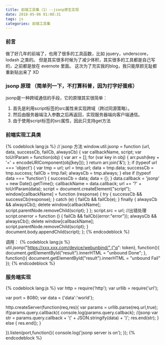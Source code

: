 ```yaml
---
title: 前端工具集（1）--jsonp原生实现
date: 2018-05-06 01:08:31
tags: js
categories: 前端工具集
---
```

### 前言

做了好几年的前端了，也用了很多的工具函数，比如 jquery，underscore，lodash 之类的。
但是其实很多时候为了减少体积，其实很多的工具都是自己写的，之前都是放在 evernote 里面。
这次为了充实我的blog，我只能厚颜无耻都重新贴出来了 XD

### jsonp 原理 （简单列一下，不打算科普，因为打字好蛋疼）

jsonp是一种跨域通信的手段，它的原理其实很简单：
1. 首先是利用script标签的src属性来实现跨域（跨过同源策略）。
2. 然后由服务器端注入参数之后再返回，实现服务器端向客户端通信。
3. 由于使用script标签的src属性，因此只支持get方法

### 前端实现工具类

{% codeblock lang:js %}
// jsonp 方法
window.util.jsonp = function (url, data, successCb, failCb, alwaysCb) {
    var callbackName, script;
    var toUrlParam = function(obj) {
        var arr = [];
        for (var key in obj) {
            arr.push(key + '=' + encodeURIComponent(obj[key]));
        }
        return arr.join('&');
    };
    if (typeof url === 'object') {
        var tmp = url;
        url = tmp.url;
        data = tmp.data;
        successCb = tmp.success;
        failCb = tmp.fail;
        alwaysCb = tmp.always;
    } else if (typeof data === 'function') {
        successCb = data;
        data = {};
    }
    data.callback = 'jsonp' + new Date().getTime();
    callbackName = data.callback;
    url += '?' + toUrlParam(data);
    script = document.createElement("script");
    window[callbackName] = function (response) {
        try {
            successCb && successCb(response);
        } catch (e) {
            failCb && failCb(e);
        } finally {
            alwaysCb && alwaysCb();
            delete window[callbackName];
            script.parentNode.removeChild(script);
        }
    };
    script.src = url;
    //出错处理
    script.onerror = function () {
        failCb && failCb({error:"error"});
        alwaysCb && alwaysCb();
        delete window[callbackName];
        script.parentNode.removeChild(script);
    }
    document.body.appendChild(script);
};
{% endcodeblock %}

调用：
{% codeblock lang:js %}
util.jsonp("https://xxx.xxx.com/device/webunbind/",{"q": token}, 
    function(){
        document.getElementById("result").innerHTML = "unbound Done";
    }, function(){
        document.getElementById("result").innerHTML = "unbound Fail"
    });
{% endcodeblock %}

### 服务端实现

{% codeblock lang:js %}
var http = require('http');
var urllib = require('url');

var port = 8080;
var data = {'data':'world'};

http.createServer(function(req,res){
    var params = urllib.parse(req.url,true);
    if(params.query.callback){
        console.log(params.query.callback);
        //jsonp
        var str = params.query.callback + '(' + JSON.stringify(data) + ')';
        res.end(str);
    } else {
        res.end();
    }
    
}).listen(port,function(){
    console.log('jsonp server is on');
});
{% endcodeblock %}


